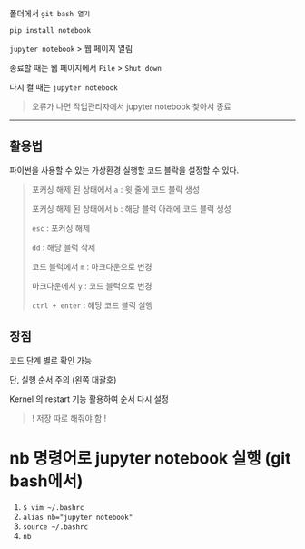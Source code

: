 폴더에서 `git bash 열기`

`pip install notebook`

`jupyter notebook` > 웹 페이지 열림

종료할 때는 웹 페이지에서 `File` > `Shut down`

다시 켤 때는 `jupyter notebook`
> 오류가 나면 작업관리자에서 jupyter notebook 찾아서 종료

---

## 활용법
파이썬을 사용할 수 있는 가상환경
실행할 코드 블락을 설정할 수 있다.

> 포커싱 해제 된 상태에서 `a` : 윗 줄에 코드 블락 생성
>
> 포커싱 해제 된 상태에서 `b` : 해당 블럭 아래에 코드 블럭 생성
> 
> `esc` : 포커싱 해제
> 
> `dd` : 해당 블럭 삭제
>
> 코드 블럭에서 `m` : 마크다운으로 변경
>
> 마크다운에서 `y` : 코드 블럭으로 변경
>
> `ctrl + enter` : 해당 코드 블럭 실행

## 장점
코드 단계 별로 확인 가능

단, 실행 순서 주의 (왼쪽 대괄호)

Kernel 의 restart 기능 활용하여 순서 다시 설정 

> ! 저장 따로 해줘야 함 !


# nb 명령어로 jupyter notebook 실행 (git bash에서)
1. `$ vim ~/.bashrc`
2. `alias nb="jupyter notebook"`
3. `source ~/.bashrc`
4. `nb`